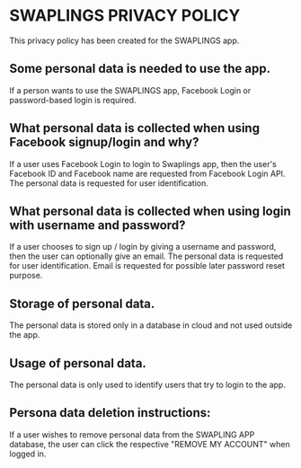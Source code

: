 # SWAPLINGS PRIVACY POLICY
This privacy policy has been created for the SWAPLINGS app.

## Some personal data is needed to use the app.
If a person wants to use the SWAPLINGS app, 
Facebook Login or password-based login is required.

## What personal data is collected when using Facebook signup/login and why?
If a user uses Facebook Login to login to Swaplings app, 
then the user's Facebook ID and Facebook name are requested from Facebook Login API.
The personal data is requested for user identification.

## What personal data is collected when using login with username and password?
If a user chooses to sign up / login by giving a username and password,
then the user can optionally give an email.
The personal data is requested for user identification.
Email is requested for possible later password reset purpose.

## Storage of personal data.
The personal data is stored only in a database in cloud and not used outside the app.

## Usage of personal data.
The personal data is only used to identify users that try to login to the app. 

## Persona data deletion instructions:
If a user wishes to remove personal data from the SWAPLING APP database,
the user can click the respective "REMOVE MY ACCOUNT" when logged in.


